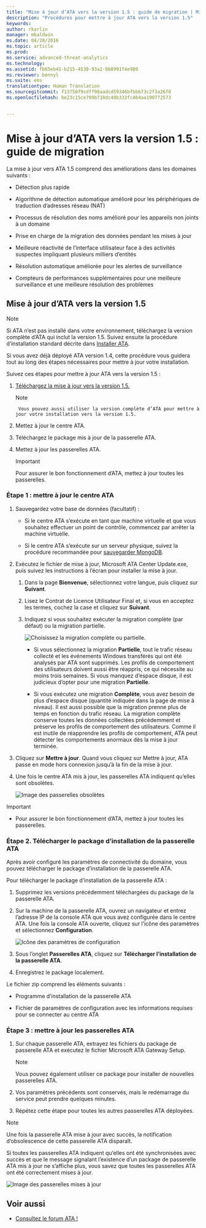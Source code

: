 ```yaml
---
title: "Mise à jour d’ATA vers la version 1.5 : guide de migration | Microsoft ATA"
description: "Procédures pour mettre à jour ATA vers la version 1.5"
keywords: 
author: rkarlin
manager: mbaldwin
ms.date: 04/28/2016
ms.topic: article
ms.prod: 
ms.service: advanced-threat-analytics
ms.technology: 
ms.assetid: fb65eb41-b215-4530-93a2-0b8991f4e980
ms.reviewer: bennyl
ms.suite: ems
translationtype: Human Translation
ms.sourcegitcommit: f13750f9cdff98aadcd59346bfbbb73c2f3a26f0
ms.openlocfilehash: be23c15ce709b710dc48b333fc464aa190772573


---
```


# Mise à jour d’ATA vers la version 1.5 : guide de migration
La mise à jour vers ATA 1.5 comprend des améliorations dans les domaines suivants :

-   Détection plus rapide

-   Algorithme de détection automatique amélioré pour les périphériques de traduction d’adresses réseau (NAT)

-   Processus de résolution des noms amélioré pour les appareils non joints à un domaine

-   Prise en charge de la migration des données pendant les mises à jour

-   Meilleure réactivité de l’interface utilisateur face à des activités suspectes impliquant plusieurs milliers d’entités

-   Résolution automatique améliorée pour les alertes de surveillance

-   Compteurs de performances supplémentaires pour une meilleure surveillance et une meilleure résolution des problèmes

## Mise à jour d’ATA vers la version 1.5
> [!NOTE]
> Si ATA n’est pas installé dans votre environnement, téléchargez la version complète d’ATA qui inclut la version 1.5. Suivez ensuite la procédure d’installation standard décrite dans [Installer ATA](/advanced-threat-analytics/deploy-use/install-ata).

Si vous avez déjà déployé ATA version 1.4, cette procédure vous guidera tout au long des étapes nécessaires pour mettre à jour votre installation.

Suivez ces étapes pour mettre à jour ATA vers la version 1.5 :

1.  [Téléchargez la mise à jour vers la version 1.5.](http://aka.ms/ata1_5update)
      > [!NOTE]
         Vous pouvez aussi utiliser la version complète d’ATA pour mettre à jour votre installation vers la version 1.5.


2.  Mettez à jour le centre ATA.

3.  Téléchargez le package mis à jour de la passerelle ATA.

4.  Mettez à jour les passerelles ATA.

    > [!IMPORTANT]
    > Pour assurer le bon fonctionnement d’ATA, mettez à jour toutes les passerelles.

### Étape 1 : mettre à jour le centre ATA

1.  Sauvegardez votre base de données (facultatif) :

    -   Si le centre ATA s’exécute en tant que machine virtuelle et que vous souhaitez effectuer un point de contrôle, commencez par arrêter la machine virtuelle.

    -   Si le centre ATA s’exécute sur un serveur physique, suivez la procédure recommandée pour [sauvegarder MongoDB](https://docs.mongodb.org/manual/core/backups/).

2.  Exécutez le fichier de mise à jour, Microsoft ATA Center Update.exe, puis suivez les instructions à l’écran pour installer la mise à jour.

    1.  Dans la page **Bienvenue**, sélectionnez votre langue, puis cliquez sur **Suivant**.

    2.  Lisez le Contrat de Licence Utilisateur Final et, si vous en acceptez les termes, cochez la case et cliquez sur **Suivant**.

    3.  Indiquez si vous souhaitez exécuter la migration complète (par défaut) ou la migration partielle.

        ![Choisissez la migration complète ou partielle.](media/ATA-center-fullpartial.png)

        -   Si vous sélectionnez la migration **Partielle**, tout le trafic réseau collecté et les événements Windows transférés qui ont été analysés par ATA sont supprimés. Les profils de comportement des utilisateurs doivent aussi être réappris, ce qui nécessite au moins trois semaines. Si vous manquez d’espace disque, il est judicieux d’opter pour une migration **Partielle**.

        -   Si vous exécutez une migration **Complète**, vous avez besoin de plus d’espace disque (quantité indiquée dans la page de mise à niveau). Il est aussi possible que la migration prenne plus de temps en fonction du trafic réseau. La migration complète conserve toutes les données collectées précédemment et préserve les profils de comportement des utilisateurs. Comme il est inutile de réapprendre les profils de comportement, ATA peut détecter les comportements anormaux dès la mise à jour terminée.

3.  Cliquez sur **Mettre à jour**. Quand vous cliquez sur Mettre à jour, ATA passe en mode hors connexion jusqu’à la fin de la mise à jour.

4.  Une fois le centre ATA mis à jour, les passerelles ATA indiquent qu’elles sont obsolètes.

    ![Image des passerelles obsolètes](media/ATA-center-outdated.png)

> [!IMPORTANT]
> - Pour assurer le bon fonctionnement d’ATA, mettez à jour toutes les passerelles.

### Étape 2. Télécharger le package d’installation de la passerelle ATA
Après avoir configuré les paramètres de connectivité du domaine, vous pouvez télécharger le package d’installation de la passerelle ATA.

Pour télécharger le package d’installation de la passerelle ATA :

1.  Supprimez les versions précédemment téléchargées du package de la passerelle ATA.

2.  Sur la machine de la passerelle ATA, ouvrez un navigateur et entrez l’adresse IP de la console ATA que vous avez configurée dans le centre ATA. Une fois la console ATA ouverte, cliquez sur l’icône des paramètres et sélectionnez **Configuration**.

    ![Icône des paramètres de configuration](media/ATA-config-icon.JPG)

3.  Sous l’onglet **Passerelles ATA**, cliquez sur **Télécharger l’installation de la passerelle ATA**.

4.  Enregistrez le package localement.

Le fichier zip comprend les éléments suivants :

-   Programme d’installation de la passerelle ATA

-   Fichier de paramètres de configuration avec les informations requises pour se connecter au centre ATA

### Étape 3 : mettre à jour les passerelles ATA

1.  Sur chaque passerelle ATA, extrayez les fichiers du package de passerelle ATA et exécutez le fichier Microsoft ATA Gateway Setup.

    > [!NOTE]
    > Vous pouvez également utiliser ce package pour installer de nouvelles passerelles ATA.

2.  Vos paramètres précédents sont conservés, mais le redémarrage du service peut prendre quelques minutes.

3.  Répétez cette étape pour toutes les autres passerelles ATA déployées.

> [!NOTE]
> Une fois la passerelle ATA mise à jour avec succès, la notification d’obsolescence de cette passerelle ATA disparaît.

Si toutes les passerelles ATA indiquent qu’elles ont été synchronisées avec succès et que le message signalant l’existence d’un package de passerelle ATA mis à jour ne s’affiche plus, vous savez que toutes les passerelles ATA ont été correctement mises à jour.

![Image des passerelles mises à jour](media/ATA-gw-updated.png)

## Voir aussi

- [Consultez le forum ATA !](https://social.technet.microsoft.com/Forums/security/home?forum=mata)



<!--HONumber=Jul16_HO4-->


